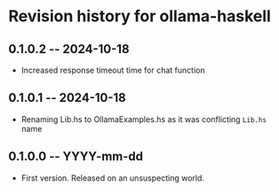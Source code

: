 # Revision history for ollama-haskell

## 0.1.0.2 -- 2024-10-18

* Increased response timeout time for chat function

## 0.1.0.1 -- 2024-10-18

* Renaming Lib.hs to OllamaExamples.hs as it was conflicting `Lib.hs` name

## 0.1.0.0 -- YYYY-mm-dd

* First version. Released on an unsuspecting world.
